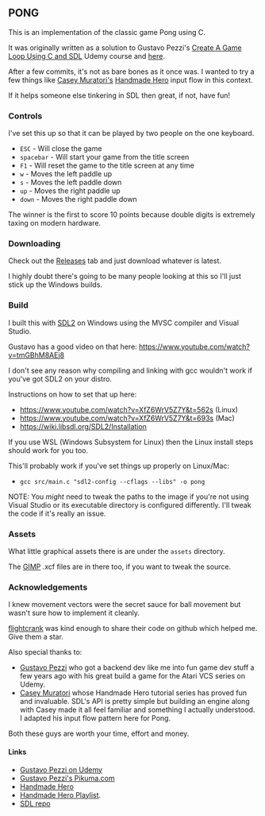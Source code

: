 ## PONG
This is an implementation of the classic game Pong using C.

It was originally written as a solution to Gustavo Pezzi's [Create A Game Loop Using C and SDL](https://www.udemy.com/course/game-loop-c-sdl/) Udemy course and [here](https://www.youtube.com/watch?v=XfZ6WrV5Z7Y).

After a few commits, it's not as bare bones as it once was. I wanted to try a few things like [Casey Muratori's](https://github.com/cmuratori) [Handmade Hero](https://handmadehero.org/) input flow in this context.

If it helps someone else tinkering in SDL then great, if not, have fun!

### Controls
I've set this up so that it can be played by two people on the one keyboard.

* `ESC` - Will close the game
* `spacebar` - Will start your game from the title screen
* `F1` - Will reset the game to the title screen at any time
* `w` - Moves the left paddle up
* `s` - Moves the left paddle down
* `up` - Moves the right paddle up
* `down` - Moves the right paddle down

The winner is the first to score 10 points because double digits is extremely taxing on modern hardware.

### Downloading
Check out the [Releases](https://github.com/backendiain/udemy-create-game-loop-using-c-sdl-pong/releases) tab and just download whatever is latest.

I highly doubt there's going to be many people looking at this so I'll just stick up the Windows builds.

### Build
I built this with [SDL2](https://github.com/libsdl-org/SDL) on Windows using the MVSC compiler and Visual Studio.

Gustavo has a good video on that here:
https://www.youtube.com/watch?v=tmGBhM8AEj8

I don't see any reason why compiling and linking with gcc wouldn't work if you've got SDL2 on your distro.

Instructions on how to set that up here:
* https://www.youtube.com/watch?v=XfZ6WrV5Z7Y&t=562s (Linux)
* https://www.youtube.com/watch?v=XfZ6WrV5Z7Y&t=693s (Mac)
* https://wiki.libsdl.org/SDL2/Installation

If you use WSL (Windows Subsystem for Linux) then the Linux install steps should work for you too.

This'll probably work if you've set things up properly on Linux/Mac:
* `gcc src/main.c "sdl2-config --cflags --libs" -o pong`

NOTE: You *might* need to tweak the paths to the image if you're not using Visual Studio or its executable directory is configured differently. I'll tweak the code if it's really an issue.

### Assets
What little graphical assets there is are under the `assets` directory.

The [GIMP](https://www.gimp.org/) .xcf files are in there too, if you want to tweak the source.

### Acknowledgements
I knew movement vectors were the secret sauce for ball movement but wasn't sure how to implement it cleanly.

[flightcrank](https://github.com/flightcrank/pong/tree/master) was kind enough to share their code on github which helped me. Give them a star.

Also special thanks to:
* [Gustavo Pezzi](https://github.com/gustavopezzi) who got a backend dev like me into fun game dev stuff a few years ago with his great build a game for the Atari VCS series on Udemy.
* [Casey Muratori](https://github.com/cmuratori) whose Handmade Hero tutorial series has proved fun and invaluable. SDL's API is pretty simple but building an engine along with Casey made it all feel familiar and something I actually understood. I adapted his input flow pattern here for Pong.

Both these guys are worth your time, effort and money.

#### Links
* [Gustavo Pezzi on Udemy](https://www.udemy.com/user/gustavopezzi/)
* [Gustavo Pezzi's Pikuma.com](https://pikuma.com/)
* [Handmade Hero](https://handmadehero.org/)
* [Handmade Hero Playlist](https://www.youtube.com/playlist?list=PLnuhp3Xd9PYTt6svyQPyRO_AAuMWGxPzU).
* [SDL repo](https://github.com/libsdl-org/SDL)